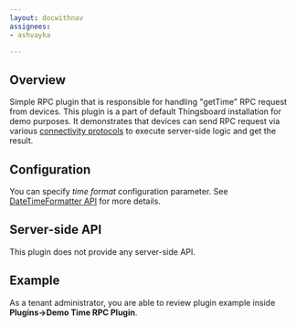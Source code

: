 ```yaml
---
layout: docwithnav
assignees:
- ashvayka

---
```


## Overview

Simple RPC plugin that is responsible for handling "getTime" RPC request from devices. 
This plugin is a part of default Thingsboard installation for demo purposes.
It demonstrates that devices can send RPC request via various [connectivity protocols](/docs/reference/protocols) to execute server-side logic and get the result. 

## Configuration

You can specify *time format* configuration parameter. See [DateTimeFormatter API](https://docs.oracle.com/javase/8/docs/api/java/time/format/DateTimeFormatter.html) for more details.

## Server-side API

This plugin does not provide any server-side API. 

## Example

As a tenant administrator, you are able to review plugin example inside **Plugins->Demo Time RPC Plugin**.